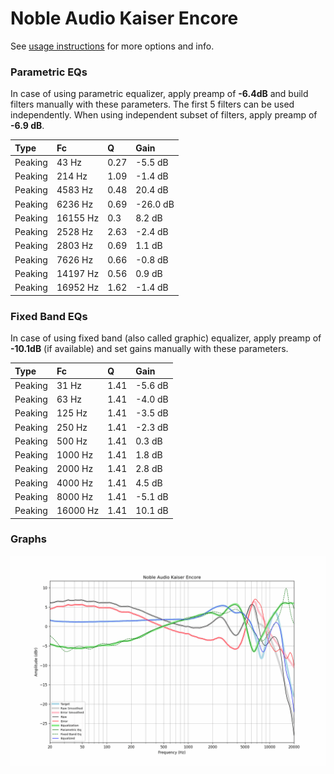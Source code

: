 # Noble Audio Kaiser Encore
See [usage instructions](https://github.com/jaakkopasanen/AutoEq#usage) for more options and info.

### Parametric EQs
In case of using parametric equalizer, apply preamp of **-6.4dB** and build filters manually
with these parameters. The first 5 filters can be used independently.
When using independent subset of filters, apply preamp of **-6.9 dB**.

| Type    | Fc       |    Q | Gain     |
|:--------|:---------|:-----|:---------|
| Peaking | 43 Hz    | 0.27 | -5.5 dB  |
| Peaking | 214 Hz   | 1.09 | -1.4 dB  |
| Peaking | 4583 Hz  | 0.48 | 20.4 dB  |
| Peaking | 6236 Hz  | 0.69 | -26.0 dB |
| Peaking | 16155 Hz | 0.3  | 8.2 dB   |
| Peaking | 2528 Hz  | 2.63 | -2.4 dB  |
| Peaking | 2803 Hz  | 0.69 | 1.1 dB   |
| Peaking | 7626 Hz  | 0.66 | -0.8 dB  |
| Peaking | 14197 Hz | 0.56 | 0.9 dB   |
| Peaking | 16952 Hz | 1.62 | -1.4 dB  |

### Fixed Band EQs
In case of using fixed band (also called graphic) equalizer, apply preamp of **-10.1dB**
(if available) and set gains manually with these parameters.

| Type    | Fc       |    Q | Gain    |
|:--------|:---------|:-----|:--------|
| Peaking | 31 Hz    | 1.41 | -5.6 dB |
| Peaking | 63 Hz    | 1.41 | -4.0 dB |
| Peaking | 125 Hz   | 1.41 | -3.5 dB |
| Peaking | 250 Hz   | 1.41 | -2.3 dB |
| Peaking | 500 Hz   | 1.41 | 0.3 dB  |
| Peaking | 1000 Hz  | 1.41 | 1.8 dB  |
| Peaking | 2000 Hz  | 1.41 | 2.8 dB  |
| Peaking | 4000 Hz  | 1.41 | 4.5 dB  |
| Peaking | 8000 Hz  | 1.41 | -5.1 dB |
| Peaking | 16000 Hz | 1.41 | 10.1 dB |

### Graphs
![](./Noble%20Audio%20Kaiser%20Encore.png)